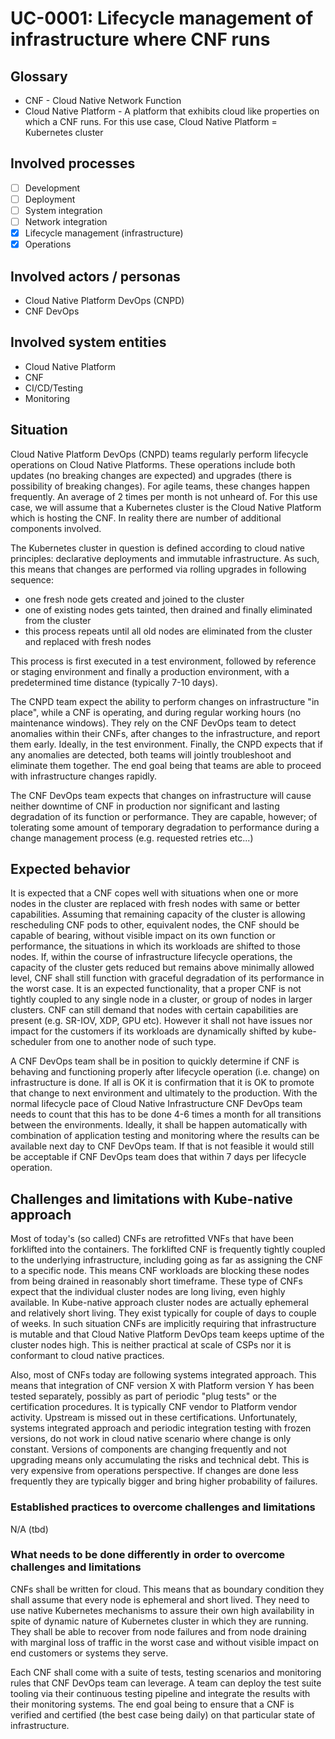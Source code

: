 # UC-0001: Lifecycle management of infrastructure where CNF runs

## Glossary

- CNF - Cloud Native Network Function
- Cloud Native Platform - A platform that exhibits cloud like properties on which a CNF runs. For this use case, Cloud Native Platform = Kubernetes cluster

## Involved processes

- [ ] Development
- [ ] Deployment
- [ ] System integration
- [ ] Network integration
- [x] Lifecycle management (infrastructure)
- [x] Operations

## Involved actors / personas

- Cloud Native Platform DevOps (CNPD)
- CNF DevOps

## Involved system entities

- Cloud Native Platform
- CNF
- CI/CD/Testing
- Monitoring

## Situation

Cloud Native Platform DevOps (CNPD) teams regularly perform lifecycle operations on Cloud Native Platforms. These operations include both updates (no breaking changes are expected) and upgrades (there is possibility of breaking changes). For agile teams, these changes happen frequently. An average of 2 times per month is not unheard of. For this use case, we will assume that a Kubernetes cluster is the Cloud Native Platform which is hosting the CNF. In reality there are number of additional components involved.

The Kubernetes cluster in question is defined according to cloud native principles: declarative deployments and immutable infrastructure. As such, this means that changes are performed via rolling upgrades in following sequence:

- one fresh node gets created and joined to the cluster
- one of existing nodes gets tainted, then drained and finally eliminated from the cluster
- this process repeats until all old nodes are eliminated from the cluster and replaced with fresh nodes

This process is first executed in a test environment, followed by reference or staging environment and finally a production environment, with a predetermined time distance (typically 7-10 days).

The CNPD team expect the ability to perform changes on infrastructure "in place", while a CNF is operating, and during regular working hours (no maintenance windows). They rely on the CNF DevOps team to detect anomalies within their CNFs, after changes to the infrastructure, and report them early. Ideally, in the test environment. Finally, the CNPD expects that if any anomalies are detected, both teams will jointly troubleshoot and eliminate them together. The end goal being that teams are able to proceed with infrastructure changes rapidly.

The CNF DevOps team expects that changes on infrastructure will cause neither downtime of CNF in production nor significant and lasting degradation of its function or performance. They are capable, however; of tolerating some amount of temporary degradation to performance during a change management process (e.g. requested retries etc...)

## Expected behavior

It is expected that a CNF copes well with situations when one or more nodes in the cluster are replaced with fresh nodes with same or better capabilities. Assuming that remaining capacity of the cluster is allowing rescheduling CNF pods to other, equivalent nodes, the CNF should be capable of bearing, without visible impact on its own function or performance, the situations in which its workloads are shifted to those nodes. If, within the course of infrastructure lifecycle operations, the capacity of the cluster gets reduced but remains above minimally allowed level, CNF shall still function with graceful degradation of its performance in the worst case. It is an expected functionality, that a proper CNF is not tightly coupled to any single node in a cluster, or group of nodes in larger clusters. CNF can still demand that nodes with certain capabilities are present (e.g. SR-IOV, XDP, GPU etc). However it shall not have issues nor impact for the customers if its workloads are dynamically shifted by kube-scheduler from one to another node of such type.

A CNF DevOps team shall be in position to quickly determine if CNF is behaving and functioning properly after lifecycle operation (i.e. change) on infrastructure is done. If all is OK it is confirmation that it is OK to promote that change to next environment and ultimately to the production. With the normal lifecycle pace of Cloud Native Infrastructure CNF DevOps team needs to count that this has to be done 4-6 times a month for all transitions between the environments. Ideally, it shall be happen automatically with combination of application testing and monitoring where the results can be available next day to CNF DevOps team. If that is not feasible it would still be acceptable if CNF DevOps team does that within 7 days per lifecycle operation.

## Challenges and limitations with Kube-native approach

Most of today's (so called) CNFs are retrofitted VNFs that have been forklifted into the containers.  The forklifted CNF is frequently tightly coupled to the underlying infrastructure, including going as far as assigning the CNF to a specific node. This means CNF workloads are blocking these nodes from being drained in reasonably short timeframe. These type of CNFs expect that the individual cluster nodes are long living, even highly available. In Kube-native approach cluster nodes are actually ephemeral and relatively short living. They exist typically for couple of days to couple of weeks. In such situation CNFs are implicitly requiring that infrastructure is mutable and that Cloud Native Platform DevOps team keeps uptime of the cluster nodes high. This is neither practical at scale of CSPs nor it is conformant to cloud native practices.

Also, most of CNFs today are following systems integrated approach. This means that integration of CNF version X with Platform version Y has been tested separately, possibly as part of periodic "plug tests" or the certification procedures. It is typically CNF vendor to Platform vendor activity. Upstream is missed out in these certifications. Unfortunately, systems integrated approach and periodic integration testing with frozen versions, do not work in cloud native scenario where change is only constant. Versions of components are changing frequently and not upgrading means only accumulating the risks and technical debt. This is very expensive from operations perspective. If changes are done less frequently they are typically bigger and bring higher probability of failures.

### Established practices to overcome challenges and limitations

N/A (tbd)

### What needs to be done differently in order to overcome challenges and limitations

CNFs shall be written for cloud. This means that as boundary condition they shall assume that every node is ephemeral and short lived. They need to use native Kubernetes mechanisms to assure their own high availability in spite of dynamic nature of Kubernetes cluster in which they are running. They shall be able to recover from node failures and from node draining with marginal loss of traffic in the worst case and without visible impact on end customers or systems they serve.

Each CNF shall come with a suite of tests, testing scenarios and monitoring rules that CNF DevOps team can leverage. A team can deploy the test suite tooling via their continuous testing pipeline and integrate the results with their monitoring systems. The end goal being to ensure that a CNF is verified and certified (the best case being daily) on that particular state of infrastructure.
